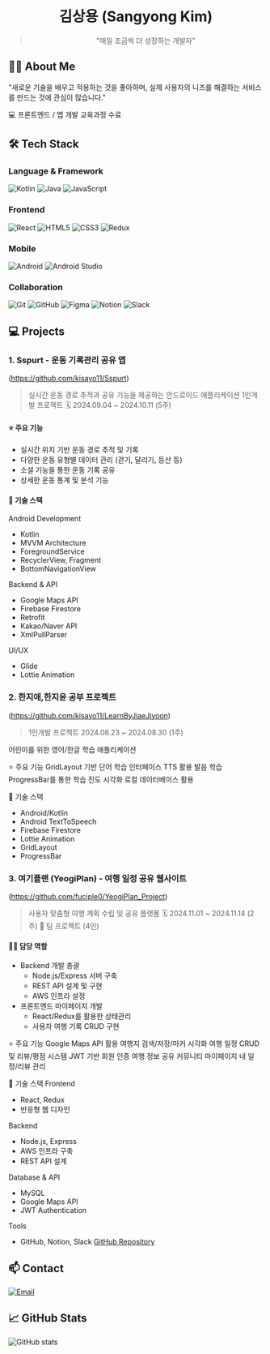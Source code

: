 <div align="center">

# 김상용 (Sangyong Kim)
> "매일 조금씩 더 성장하는 개발자"
</div>

## 👨‍💻 About Me
"새로운 기술을 배우고 적용하는 것을 좋아하며,
실제 사용자의 니즈를 해결하는 서비스를 만드는 것에 관심이 많습니다."

💻 프론트엔드 / 앱 개발 교육과정 수료

## 🛠 Tech Stack
### Language & Framework
![Kotlin](https://img.shields.io/badge/-Kotlin-7F52FF?style=flat&logo=kotlin&logoColor=white)
![Java](https://img.shields.io/badge/-Java-007396?style=flat&logo=java&logoColor=white)
![JavaScript](https://img.shields.io/badge/-JavaScript-F7DF1E?style=flat&logo=javascript&logoColor=black)

### Frontend
![React](https://img.shields.io/badge/-React-61DAFB?style=flat&logo=react&logoColor=black)
![HTML5](https://img.shields.io/badge/-HTML5-E34F26?style=flat&logo=html5&logoColor=white)
![CSS3](https://img.shields.io/badge/-CSS3-1572B6?style=flat&logo=css3)
![Redux](https://img.shields.io/badge/-Redux-764ABC?style=flat&logo=redux)

### Mobile
![Android](https://img.shields.io/badge/-Android-3DDC84?style=flat&logo=android&logoColor=white)
![Android Studio](https://img.shields.io/badge/-Android%20Studio-3DDC84?style=flat&logo=android-studio&logoColor=white)

### Collaboration
![Git](https://img.shields.io/badge/-Git-F05032?style=flat&logo=git&logoColor=white)
![GitHub](https://img.shields.io/badge/-GitHub-181717?style=flat&logo=github)
![Figma](https://img.shields.io/badge/-Figma-F24E1E?style=flat&logo=figma&logoColor=white)
![Notion](https://img.shields.io/badge/-Notion-000000?style=flat&logo=notion)
![Slack](https://img.shields.io/badge/-Slack-4A154B?style=flat&logo=slack)

## 💻 Projects

### 1. Sspurt - 운동 기록관리 공유 앱
(https://github.com/kisayo11/Sspurt)
> 실시간 운동 경로 추적과 공유 기능을 제공하는 안드로이드 애플리케이션
> 1인개발 프로젝트
> 🗓 2024.09.04 ~ 2024.10.11 (5주)

#### ⭐ 주요 기능
- 실시간 위치 기반 운동 경로 추적 및 기록
- 다양한 운동 유형별 데이터 관리 (걷기, 달리기, 등산 등)
- 소셜 기능을 통한 운동 기록 공유
- 상세한 운동 통계 및 분석 기능

#### 🔧 기술 스택
Android Development
- Kotlin
- MVVM Architecture
- ForegroundService
- RecyclerView, Fragment
- BottomNavigationView

Backend & API
- Google Maps API
- Firebase Firestore
- Retrofit
- Kakao/Naver API
- XmlPullParser

UI/UX
- Glide
- Lottie Animation

  

### 2. 한지애,한지윤 공부 프로젝트
(https://github.com/kisayo11/LearnByJiaeJiyoon)
> 1인개발 프로젝트
> 2024.08.23 ~ 2024.08.30 (1주)

어린이를 위한 영어/한글 학습 애플리케이션

⭐ 주요 기능
GridLayout 기반 단어 학습 인터페이스
TTS 활용 발음 학습
ProgressBar를 통한 학습 진도 시각화
로컬 데이터베이스 활용

🔧 기술 스택
- Android/Kotlin
- Android TextToSpeech
- Firebase Firestore
- Lottie Animation
- GridLayout
- ProgressBar



### 3. 여기플랜 (YeogiPlan) - 여행 일정 공유 웹사이트
(https://github.com/fuciple0/YeogiPlan_Project)

> 사용자 맞춤형 여행 계획 수립 및 공유 플랫폼
> 🗓 2024.11.01 ~ 2024.11.14 (2주)
> 👥 팀 프로젝트 (4인)

#### 👨‍💻 담당 역할
- Backend 개발 총괄
  - Node.js/Express 서버 구축
  - REST API 설계 및 구현
  - AWS 인프라 설정
- 프론트엔드 마이페이지 개발
  - React/Redux를 활용한 상태관리
  - 사용자 여행 기록 CRUD 구현

⭐ 주요 기능
Google Maps API 활용 여행지 검색/저장/마커 시각화
여행 일정 CRUD 및 리뷰/평점 시스템
JWT 기반 회원 인증
여행 정보 공유 커뮤니티
마이페이지 내 일정/리뷰 관리

🔧 기술 스택
Frontend
- React, Redux
- 반응형 웹 디자인

Backend
- Node.js, Express
- AWS 인프라 구축
- REST API 설계

Database & API
- MySQL
- Google Maps API
- JWT Authentication

Tools
- GitHub, Notion, Slack
[GitHub Repository](https://github.com/kisayo11/YeogiPlan_Project)

## 📫 Contact
[![Email](https://img.shields.io/badge/-Email-EA4335?style=flat&logo=gmail&logoColor=white)](mailto:sangyong.kimm@gmail.com)

## 📈 GitHub Stats
![GitHub stats](https://github-readme-stats.vercel.app/api?username=kisayo11&show_icons=true&theme=radical)
